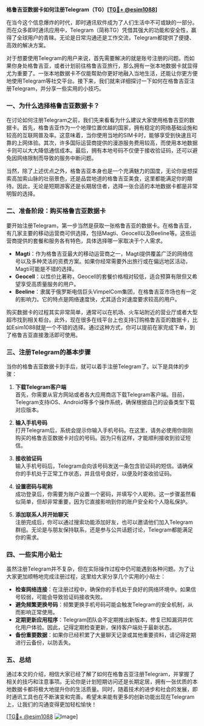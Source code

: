 **格鲁吉亚数据卡如何注册Telegram（TG）[[TG💪+ @esim1088](https://t.me/s/esim1088)]**

在当今这个信息爆炸的时代，即时通讯软件成为了人们生活中不可或缺的一部分。而在众多即时通讯应用中，Telegram（简称TG）凭借其强大的功能和安全性，赢得了全球用户的青睐。无论是日常沟通还是工作交流，Telegram都提供了便捷、高效的解决方案。

对于想要使用Telegram的用户来说，首先需要解决的就是账号注册的问题。而如果你身处格鲁吉亚，或者计划前往格鲁吉亚旅行，那么拥有一张本地数据卡就显得尤为重要了。一张本地数据卡不仅能帮助你更好地融入当地生活，还能让你更方便地使用Telegram等社交平台。接下来，我们就来详细探讨一下如何在格鲁吉亚注册Telegram，并分享一些实用的小技巧。

### 一、为什么选择格鲁吉亚数据卡？

在讨论如何注册Telegram之前，我们先来看看为什么建议大家使用格鲁吉亚的数据卡。首先，格鲁吉亚作为一个地理位置优越的国家，拥有稳定的网络基础设施和较高的互联网普及率。这意味着，当你使用当地的SIM卡时，能够享受到快速且可靠的上网体验。其次，许多国际运营商提供的漫游服务费用较高，而使用本地数据卡则可以大大降低通信成本。最后，拥有本地号码不仅便于接收验证码，还可以避免因网络限制而导致的服务中断问题。

当然，除了上述优点之外，格鲁吉亚本身也是一个充满魅力的国度，无论你是想探索高加索山脉的壮丽景色，还是品尝地道的格鲁吉亚美食，这里都能满足你的期待。因此，无论是短期游客还是长期居住者，选择一张合适的本地数据卡都是非常明智的选择。

### 二、准备阶段：购买格鲁吉亚数据卡

要开始注册Telegram，第一步当然是获取一张格鲁吉亚的数据卡。在格鲁吉亚，有几家主要的移动运营商可供选择，包括Magti、Geocell以及Beeline等。这些运营商提供的套餐和服务各有特色，具体选择哪一家取决于个人需求。

- **Magti**：作为格鲁吉亚最大的移动运营商之一，Magti提供覆盖广泛的网络信号以及多种灵活的资费方案。如果你经常需要外出旅行或在偏远地区活动，Magti可能是不错的选择。
- **Geocell**：以性价比著称，Geocell的套餐价格相对较低，适合预算有限但又希望享受高质量服务的用户。
- **Beeline**：隶属于俄罗斯电信巨头VimpelCom集团，在格鲁吉亚市场也有一定的影响力。它的特点是网络速度快，尤其适合对速度要求较高的用户。

购买数据卡的过程其实非常简单，通常可以在机场、火车站附近的营业厅或者大型超市找到相关柜台。此外，现在很多在线平台上也支持订购格鲁吉亚的数据卡，比如Esim1088就是一个不错的选择。通过这种方式，你可以提前在家完成下单，到了格鲁吉亚直接激活即可使用。

### 三、注册Telegram的基本步骤

当你的格鲁吉亚数据卡到手后，就可以着手注册Telegram了。以下是具体的步骤：

1. **下载Telegram客户端**  
   首先，你需要从官方网站或者各大应用商店下载Telegram客户端。目前，Telegram支持iOS、Android等多个操作系统，确保根据自己的设备类型下载对应版本。

2. **输入手机号码**  
   打开Telegram后，系统会提示你输入手机号码。在这里，请务必使用你刚刚购买的格鲁吉亚数据卡对应的号码。因为只有这样，才能顺利接收到验证短信。

3. **接收验证码**  
   输入手机号码后，Telegram会向该号码发送一条包含验证码的短信。请确保你的手机处于正常工作状态，并且信号良好，以便及时查收验证码。

4. **设置密码与昵称**  
   成功登录后，你需要为账户设置一个密码，并填写个人昵称。这一步骤虽然看似简单，但却非常重要，因为它直接影响到你的账户安全和个人隐私保护。

5. **添加联系人并开始聊天**  
   注册完成后，你可以通过搜索功能添加好友，也可以邀请他们加入Telegram群组。无论是与朋友保持联系，还是参与公共话题讨论，Telegram都能满足你的需求。

### 四、一些实用小贴士

虽然注册Telegram并不复杂，但在实际操作过程中仍可能遇到各种问题。为了让大家更加顺畅地完成注册过程，这里给大家分享几个实用的小贴士：

- **检查网络连接**：在注册过程中，确保你的手机处于良好的网络环境中。如果信号较弱，可能会导致验证码接收失败。
- **避免频繁更换号码**：频繁更换手机号码可能会触发Telegram的安全机制，从而影响正常使用。
- **定期更新应用程序**：Telegram团队会不定期推出新版本，修复已知漏洞并优化用户体验。因此，记得定期检查更新，保持客户端处于最新状态。
- **备份重要数据**：如果你已经积累了大量聊天记录或其他重要资料，请记得定期进行云备份，以防丢失。

### 五、总结

通过本文的介绍，相信大家已经了解了如何在格鲁吉亚注册Telegram，并掌握了相关的技巧和注意事项。无论你是计划短期访问还是长期定居，拥有一张优质的本地数据卡都将极大地提升你的生活质量。同时，随着技术的进步和社会的发展，即时通讯工具也在不断演变和完善。希望未来能有更多的创新功能出现在Telegram上，让我们的沟通变得更加轻松愉快！

[[TG💪+ @esim1088](https://t.me/s/esim1088) ![Image](https://i.postimg.cc/4NQfJmqS/Snipaste-2025-05-13-00-14-12.png)]